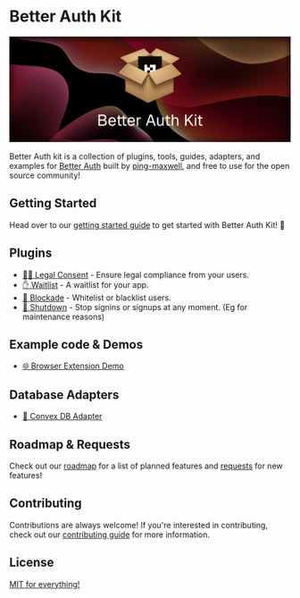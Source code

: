 # Better Auth Kit

<img src="./assets/banner/1600x600.png" />

Better Auth kit is a collection of plugins, tools, guides, adapters, and examples for [Better Auth](https://github.com/better-auth/better-auth) built by [ping-maxwell](https://github.com/ping-maxwell), and free to use for the open source community!

## Getting Started

Head over to our [getting started guide](https://better-auth-kit.vercel.app/docs/getting-started) to get started with Better Auth Kit! 🫡

## Plugins

- [🧑‍⚖️ Legal Consent](https://better-auth-kit.vercel.app/docs/plugins/legal-consent) - Ensure legal compliance from your users.
- [✋ Waitlist](https://better-auth-kit.vercel.app/docs/plugins/waitlist) - A waitlist for your app.
- [📜 Blockade](https://better-auth-kit.vercel.app/docs/plugins/blockade) - Whitelist or blacklist users.
- [🚫 Shutdown](https://better-auth-kit.vercel.app/docs/plugins/shutdown) - Stop signins or signups at any moment. (Eg for maintenance reasons)

## Example code & Demos

- [🌐 Browser Extension Demo]()

## Database Adapters

- [💾 Convex DB Adapter]()

## Roadmap & Requests

Check out our [roadmap](https://better-auth-kit.vercel.app/docs/roadmap) for a list of planned features and [requests](https://github.com/ping-maxwell/better-auth-kit/issues/new/choose) for new features!

## Contributing

Contributions are always welcome! If you're interested in contributing, check out our [contributing guide](https://github.com/ping-maxwell/better-auth-kit/blob/main/CONTRIBUTING.md) for more information.

## License

[MIT for everything!](LICENSE)